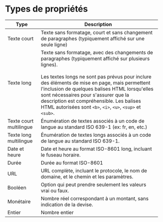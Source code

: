# Types de propriétés

| Type | Description |
| ------------ |------------ |
| Texte court | Texte sans formatage, court et sans changement de paragraphes (typiquement affiché sur une seule ligne) |
| Texte long | Texte sans formatage, avec des changements de paragraphes (typiquement affiché sur plusieurs lignes).<br><br>Les textes longs ne sont pas prévus pour inclure des éléments de mise en page, mais permettent l'inclusion de quelques balises HTML lorsqu'elles sont nécessaires pour s'assurer que la description est compréhensible. Les balises HTML autorisées sont `<b>`, `<i>`, `<u>`, `<sup>` et `<sub>`. |
| Texte court multilingue | Énumération de textes associés à un code de langue au standard ISO 639-1 (ex: fr, en, etc.) |
| Texte long multilingue | Énumération de textes longs associés à un code de langue au standard ISO 639-1. |
| Date et heure | Date et heure au format ISO-8601 long, incluant le fuseau horaire. |
| Durée | Durée au format ISO-8601 |
| URL | URL complète, incluant le protocole, le nom de domaine, et le chemin et les paramètres. |
| Booléen | Option qui peut prendre seulement les valeurs vrai ou faux. |
| Monétaire | Nombre réel correspondant à un montant, sans indication de la devise. |
| Entier | Nombre entier |

